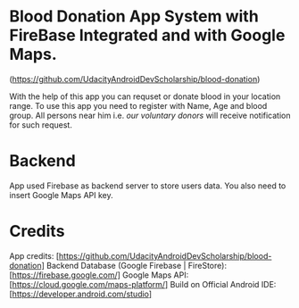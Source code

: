 # Blood Donation App System with FireBase Integrated and with Google Maps.

(https://github.com/UdacityAndroidDevScholarship/blood-donation)
  
With the help of this app you can requset or donate blood in your location range.
To use this app you need to register with Name, Age and blood group. All persons near him i.e. _our voluntary donors_ will receive notification for such request. 

# Backend

App used Firebase as backend server to store users data.
You also need to insert Google Maps API key.

# Credits
App credits: [https://github.com/UdacityAndroidDevScholarship/blood-donation]
Backend Database (Google Firebase | FireStore): [https://firebase.google.com/]
Google Maps API: [https://cloud.google.com/maps-platform/]
Build on Official Android IDE: [https://developer.android.com/studio]

